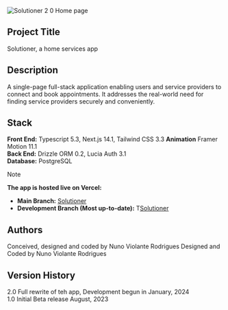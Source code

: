 ![Solutioner 2 0 Home page](https://github.com/user-attachments/assets/94195c29-7dfe-400b-975f-ccdd78e9f0c8)

## Project Title

Solutioner, a home services app

## Description

A single-page full-stack application enabling users and service providers to connect and book appointments. It addresses the real-world need for finding service providers securely and conveniently.

## Stack

**Front End:** Typescript 5.3, Next.js 14.1, Tailwind CSS 3.3
**Animation** Framer Motion 11.1  
**Back End:** Drizzle ORM 0.2, Lucia Auth 3.1  
**Database:** PostgreSQL

>[!NOTE]
>**The app is hosted live on Vercel:**
>- **Main Branch:** [Solutioner](https://solutioner-2-0.vercel.app/)
>- **Development Branch (Most up-to-date):** T[Solutioner](https://solutioner-2-0-git-development-nrs->projects.vercel.app/)


## Authors
Conceived, designed and coded by Nuno Violante Rodrigues
Designed and Coded by Nuno Violante Rodrigues

## Version History

2.0 Full rewrite of teh app, Development begun in January, 2024  
1.0 Initial Beta release August, 2023


